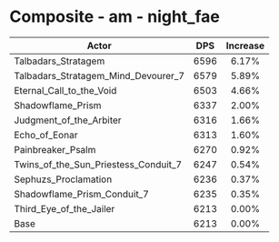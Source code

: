 # Composite - am - night_fae
| Actor | DPS | Increase |
|---|:---:|:---:|
|Talbadars_Stratagem|6596|6.17%|
|Talbadars_Stratagem_Mind_Devourer_7|6579|5.89%|
|Eternal_Call_to_the_Void|6503|4.66%|
|Shadowflame_Prism|6337|2.00%|
|Judgment_of_the_Arbiter|6316|1.66%|
|Echo_of_Eonar|6313|1.60%|
|Painbreaker_Psalm|6270|0.92%|
|Twins_of_the_Sun_Priestess_Conduit_7|6247|0.54%|
|Sephuzs_Proclamation|6236|0.37%|
|Shadowflame_Prism_Conduit_7|6235|0.35%|
|Third_Eye_of_the_Jailer|6213|0.00%|
|Base|6213|0.00%|
